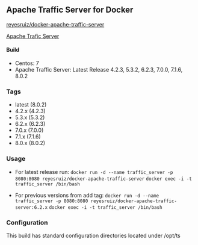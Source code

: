 Apache Traffic Server for Docker
----------------------------------------
[reyesruiz/docker-apache-traffic-server][1]

[Apache Trafic Server][0]

#### Build
 - Centos: 7
 - Apache Traffic Server: Latest Release  4.2.3, 5.3.2, 6.2.3, 7.0.0, 7.1.6, 8.0.2


### Tags
 - latest	(8.0.2)
 - 4.2.x	(4.2.3)
 - 5.3.x	(5.3.2)
 - 6.2.x	(6.2.3)
 - 7.0.x	(7.0.0)
 - 7.1.x	(7.1.6)
 - 8.0.x	(8.0.2)

### Usage

 - For latest release run:
 `docker run -d --name traffic_server -p 8080:8080 reyesruiz/docker-apache-traffic-server`
 `docker exec -i -t traffic_server /bin/bash`

 - For previous versions from add tag:
 `docker run -d --name traffic_server -p 8080:8080 reyesruiz/docker-apache-traffic-server:6.2.x`
 `docker exec -i -t traffic_server /bin/bash`

### Configuration
 This build has standard configuration directories located under /opt/ts

[0]: http://trafficserver.apache.org/
[1]: https://hub.docker.com/r/reyesruiz/docker-apache-traffic-server/
